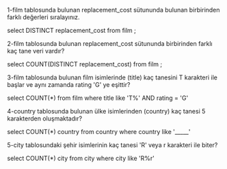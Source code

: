 1-film tablosunda bulunan replacement_cost sütununda bulunan birbirinden farklı değerleri sıralayınız.

select DISTINCT replacement_cost from film ;

2-film tablosunda bulunan replacement_cost sütununda birbirinden farklı kaç tane veri vardır?

select COUNT(DISTINCT replacement_cost) from film ;

3-film tablosunda bulunan film isimlerinde (title) kaç tanesini T karakteri ile başlar ve aynı zamanda rating 'G' ye eşittir?

select COUNT(*) from film where title like 'T%' AND rating = 'G' 

4-country tablosunda bulunan ülke isimlerinden (country) kaç tanesi 5 karakterden oluşmaktadır?

select COUNT(*) country from country where country like '_____'

5-city tablosundaki şehir isimlerinin kaç tanesi 'R' veya r karakteri ile biter?

select COUNT(*) city from city where city like 'R%r'
